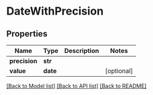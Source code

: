 # DateWithPrecision

## Properties
Name | Type | Description | Notes
------------ | ------------- | ------------- | -------------
**precision** | **str** |  | 
**value** | **date** |  | [optional] 

[[Back to Model list]](../README.md#documentation-for-models) [[Back to API list]](../README.md#documentation-for-api-endpoints) [[Back to README]](../README.md)

